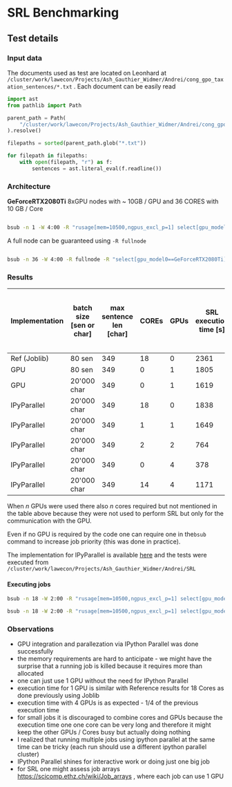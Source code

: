 # SRL Benchmarking

## Test details

### Input data

The documents used as test are located on Leonhard at `/cluster/work/lawecon/Projects/Ash_Gauthier_Widmer/Andrei/cong_gpo_taxation_sentences/*.txt` . Each document can be easily read

```python
import ast
from pathlib import Path

parent_path = Path(
    "/cluster/work/lawecon/Projects/Ash_Gauthier_Widmer/Andrei/cong_gpo_taxation_sentences/"
).resolve()

filepaths = sorted(parent_path.glob("*.txt"))

for filepath in filepaths:
    with open(filepath, "r") as f:
        sentences = ast.literal_eval(f.readline())
```

### Architecture

**GeForceRTX2080Ti** 8xGPU nodes with ~ 10GB / GPU and 36 CORES with 10 GB / Core

```bash

bsub -n 1 -W 4:00 -R "rusage[mem=10500,ngpus_excl_p=1] select[gpu_model0==GeForceRTX2080Ti]" -o out.txt -e err.txt 

```

A full node can be guaranteed using `-R fullnode`  

```bash

bsub -n 36 -W 4:00 -R fullnode -R "select[gpu_model0==GeForceRTX2080Ti]" -o out.txt -e err.txt 

```

### Results

| Implementation | batch size \[sen or char\] | max sentence len \[char\] | COREs | GPUs | SRL execution time \[s\] | Run time \[s\] | Time for cores at the end \[s\] |
| -------------- | -------------------------- | ------------------------- | ----- | ---- | ------------------------ | -------------- | ------------------------------- |
| Ref (Joblib)   | 80 sen                     | 349                       | 18    | 0    | 2361                     | 2402           |                                 |
| GPU            | 80 sen                     | 349                       | 0     | 1    | 1805                     | 1852           |                                 |
| GPU            | 20'000 char                | 349                       | 0     | 1    | 1619                     | 1663           |                                 |
| IPyParallel    | 20'000 char                | 349                       | 18    | 0    | 1838                     | 1997           |                                 |
| IPyParallel    | 20'000 char                | 349                       | 1     | 1    | 1649                     | 1787           |                                 |
| IPyParallel    | 20'000 char                | 349                       | 2     | 2    | 764                      | 875            |                                 |
| IPyParallel    | 20'000 char                | 349                       | 0     | 4    | 378                      | 511            |                                 |
| IPyParallel    | 20'000 char                | 349                       | 14    | 4    | 1171                     | 1337           | 700                             |

When *n* GPUs were used there also *n* cores required but not mentioned in the table above because they were not used to perform SRL but only for the communication with the GPU.

Even if no GPU is required by the code one can require one in the`bsub` command to increase job priority (this was done in practice).

The implementation for IPyParallel is available [here](SRL_ipyparallel.py) and the tests were executed from `/cluster/work/lawecon/Projects/Ash_Gauthier_Widmer/Andrei/SRL
`

#### Executing jobs

```bash
bsub -n 18 -W 2:00 -R "rusage[mem=10500,ngpus_excl_p=1] select[gpu_model0==GeForceRTX2080Ti] span[ptile=18]" -J "SRL" 'source ~/.bashrc && module load eth_proxy openmpi/4.0.1 cuda/10.0.130 && conda activate narrative-nlp && python benchmarking_srl.py'

bsub -n 18 -W 2:00 -R "rusage[mem=10500,ngpus_excl_p=1] select[gpu_model0==GeForceRTX2080Ti] span[ptile=18]" -J "SRL" 'source ~/.bashrc && module load eth_proxy openmpi/4.0.1 cuda/10.0.130 && conda activate narrative-nlp && ipcluster start --ip="*" --location=$(hostname) --engines=MPI -n $LSB_MAX_NUM_PROCESSORS --daemonize=True && sleep 60 && python SRL_ipyparallel.py'
```

### Observations

- GPU integration and parallezation via IPython Parallel was done successfully
- the memory requirements are hard to anticipate - we might have the surprise that a running job is killed because it requires more than allocated
- one can just use 1 GPU without the need for IPython Parallel 
- execution time for 1 GPU is similar with Reference results for 18 Cores as done previously using Joblib
- execution time with 4 GPUs is as expected - 1/4 of the previous execution time
- for small jobs it is discouraged to combine cores and GPUs because the execution time one one core can be very long and therefore it might keep the other GPUs / Cores busy but actually doing nothing
- I realized that running multiple jobs using ipython parallel at the same time can be tricky (each run should use a different ipython parallel cluster)
- IPython Parallel shines for interactive work or doing just one big job 
- for SRL one might assess job arrays https://scicomp.ethz.ch/wiki/Job_arrays , where each job can use 1 GPU